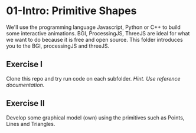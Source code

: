 # 01-Intro: Primitive Shapes

We'll use the programming language Javascript, Python or C++ to build some interactive animations. BGI, ProcessingJS, ThreeJS are ideal for what we want to do because it is free and open source. This folder introduces you to the BGI, processingJS and threeJS.

## Exercise I

Clone this repo and try run code on each subfolder. 
_Hint. Use reference documentation._

## Exercise II

Develop some graphical model (own) using the primitives such as Points, Lines and Triangles.